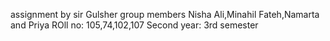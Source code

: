 assignment by sir Gulsher 
group members
Nisha Ali,Minahil Fateh,Namarta and Priya
ROll no: 105,74,102,107
Second year: 3rd semester 
